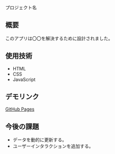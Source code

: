  プロジェクト名
## 概要
このアプリは〇〇を解決するために設計されました。

## 使用技術
- HTML
- CSS
- JavaScript

## デモリンク
[GitHub Pages](file:///C:/Users/minat/OneDrive/%E3%83%89%E3%82%AD%E3%83%A5%E3%83%A1%E3%83%B3%E3%83%88/231H10094%20%20%E5%BB%A3%E5%B2%A1%20%E6%B9%8A%E4%BA%BA%E3%80%80leaflet%E3%81%AE%E3%83%86%E3%82%AD%E3%82%B9%E3%83%882.html)

## 今後の課題
- データを動的に更新する。
- ユーザーインタラクションを追加する。




